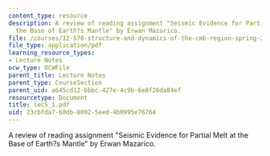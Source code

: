```yaml
---
content_type: resource
description: A review of reading assignment "Seismic Evidence for Partial Melt at
  the Base of Earth?s Mantle" by Erwan Mazarico.
file: /courses/12-570-structure-and-dynamics-of-the-cmb-region-spring-2004/23cbfda760db80925eed4b0995e76764_lec5_1.pdf
file_type: application/pdf
learning_resource_types:
- Lecture Notes
ocw_type: OCWFile
parent_title: Lecture Notes
parent_type: CourseSection
parent_uid: a645cd12-bbbc-427e-4c9b-6e8f26da84ef
resourcetype: Document
title: lec5_1.pdf
uid: 23cbfda7-60db-8092-5eed-4b0995e76764
---
```

A review of reading assignment "Seismic Evidence for Partial Melt at the Base of Earth?s Mantle" by Erwan Mazarico.

